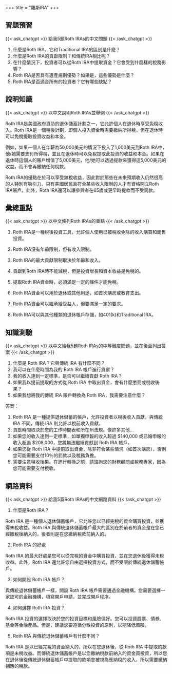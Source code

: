 +++
title = "羅斯IRA"
+++
## 習題預習
{{< ask_chatgpt >}}
給我5題Roth IRAs的中文問題
{{< /ask_chatgpt >}}



1. 什麼是Roth IRA，它和Traditional IRA的區別是什麼？
2. 什麼是Roth IRA的貢獻限制？和傳統IRA相比呢？
3. 在什麼情況下，投資者可以從Roth IRA中提取資金？它會受到什麼樣的稅務影響？
4. Roth IRA是否具有遺產規劃優勢？如果是，這些優勢是什麼？
5. Roth IRA是否適合所有的投資者？它有哪些缺點？   

## 說明知識
{{< ask_chatgpt >}}
以中文說明Roth IRAs並舉例
{{< /ask_chatgpt >}}



Roth IRA是美國政府資助的退休儲蓄計劃之一，它允許個人在退休時享受免稅收入。Roth IRA是一個稅後計劃，即個人投入資金時需要繳納所得稅，但在退休時可以免稅提取投資收益和本金。

例如，如果一個人在年薪為50,000美元的情況下投入了1,000美元到Roth IRA中，他/她需要支付所得稅，並且在退休時可以免稅提取此投資的收益和本金。如果在退休時這個人的賬戶增值了5,000美元，他/她可以透過提款來獲得這5,000美元的收益，而不會再繳納任何稅款。

Roth IRA的優點在於可以享受無稅收益，因此對於那些在未來預期收入仍然很高的人特別有吸引力。只有美國居民且符合某些收入限制的人才有資格開立Roth IRA賬戶。此外，Roth IRA還可以讓參與者在65歲或更早時提款而不受罰款。   

## 彙總重點
{{< ask_chatgpt >}}
以中文條列Roth IRAs的重點
{{< /ask_chatgpt >}}



1. Roth IRA是一種稅後投資工具，允許個人使用已被稅收免除的收入購買和銷售投資。 

2. Roth IRA沒有年齡限制，但有收入限制。 

3. Roth IRA的最大貢獻限制取決於年齡和收入。 

4. 貢獻到Roth IRA時不能減稅，但是投資增長和資本收益是免稅的。 

5. 提取Roth IRA資金時，必須滿足一定的條件才能免稅。 

6. Roth IRA資金可以用於退休或其他用途，如首次購房或教育支出。 

7. Roth IRA資金可以繼承給受益人，但要滿足一定的要求。 

8. Roth IRA可以與其他種類的退休帳戶存儲，如401(k)和Traditional IRA。   

## 知識測驗
{{< ask_chatgpt >}}
以中文給我5題Roth IRAs的中等難度問題，並在後面列出答案
{{< /ask_chatgpt >}}



1. 什麼是 Roth IRA？它與傳統 IRA 有什麼不同？
2. 我可以在什麼時間為我的 Roth IRA 帳戶進行貢獻？
3. 我的收入達到一定標準，是否可以繼續貢獻 Roth IRA？
4. 如果我以提前提取的方式從 Roth IRA 中取出資金，會有什麼懲罰或稅收後果？
5. 如果我想將我的傳統 IRA 賬戶轉換為 Roth IRA，我需要注意什麼？

答案：
1. Roth IRA 是一種提供退休儲蓄的帳戶，允許投資者以稅後收入貢獻。與傳統 IRA 不同，傳統 IRA 則允許以稅前收入貢獻。
2. 貢獻時間取決於您的工作時間表和所在州法規。像許多其他... 
3. 如果您的收入達到一定標準，如單獨申報的收入超過 $140,000 或已婚申報的收入超過 $208,000，您將無法繼續貢獻到 Roth IRA 帳戶。
4. 如果您從 Roth IRA 中提前取出資金，除非符合某些情況（如首次購房），否則您可能需要支付10％的罰款以及稅務負擔。
5. 需要注意稅收後果。在進行轉換之前，請諮詢您的財務顧問或稅務專家，因為您可能需要支付稅收。   

## 網路資料
{{< ask_chatgpt >}}
給我5篇Roth IRAs的中文網路資料
{{< /ask_chatgpt >}}



1. 什麼是Roth IRA？

Roth IRA 是一種個人退休儲蓄帳戶，它允許您以已經完稅的資金購買投資，並獲得未稅收益。Roth IRA 與傳統退休儲蓄帳戶最大的區別在於前者的資金是在您已經繳稅後納入的，後者則是在您繳納稅款前納入的。

2. Roth IRA 的好處

Roth IRA 的最大好處是您可以從完稅的資金中購買投資，並在您退休後獲得未稅收益。此外，Roth IRA 還允許您自由選擇投資方式，而不受限於傳統退休儲蓄帳戶。

3. 如何開設 Roth IRA 帳戶？

與傳統退休儲蓄帳戶一樣，開設 Roth IRA 帳戶需要通過金融機構。您需要選擇一家認可的金融機構，填寫開戶申請，並完成開戶程序。

4. 如何選擇 Roth IRA 投資？

Roth IRA 投資的選擇取決於您的投資目標和風險偏好。您可以投資股票、債券、基金等金融產品。但是，建議您要遵循分散投資的原則，以期降低風險。

5. Roth IRA 與傳統退休儲蓄帳戶有什麼不同？

Roth IRA 是以已經完稅的資金納入的，所以在您退休後，從 Roth IRA 中提取的款項是未稅收益。而傳統退休儲蓄帳戶是以您繳納稅款前納入的資金買投資，所以您在退休後從傳統退休儲蓄帳戶中提取的款項會被視為應納稅的收入，所以需要繳納相應的稅款。   

